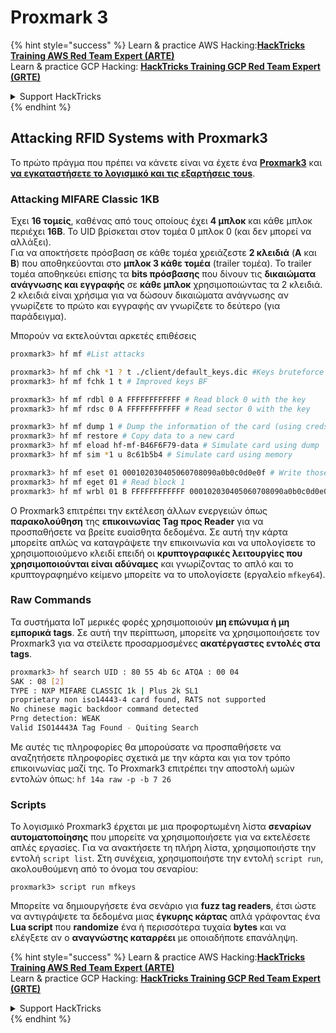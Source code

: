 # Proxmark 3

{% hint style="success" %}
Learn & practice AWS Hacking:<img src="/.gitbook/assets/arte.png" alt="" data-size="line">[**HackTricks Training AWS Red Team Expert (ARTE)**](https://training.hacktricks.xyz/courses/arte)<img src="/.gitbook/assets/arte.png" alt="" data-size="line">\
Learn & practice GCP Hacking: <img src="/.gitbook/assets/grte.png" alt="" data-size="line">[**HackTricks Training GCP Red Team Expert (GRTE)**<img src="/.gitbook/assets/grte.png" alt="" data-size="line">](https://training.hacktricks.xyz/courses/grte)

<details>

<summary>Support HackTricks</summary>

* Check the [**subscription plans**](https://github.com/sponsors/carlospolop)!
* **Join the** 💬 [**Discord group**](https://discord.gg/hRep4RUj7f) or the [**telegram group**](https://t.me/peass) or **follow** us on **Twitter** 🐦 [**@hacktricks\_live**](https://twitter.com/hacktricks\_live)**.**
* **Share hacking tricks by submitting PRs to the** [**HackTricks**](https://github.com/carlospolop/hacktricks) and [**HackTricks Cloud**](https://github.com/carlospolop/hacktricks-cloud) github repos.

</details>
{% endhint %}

## Attacking RFID Systems with Proxmark3

Το πρώτο πράγμα που πρέπει να κάνετε είναι να έχετε ένα [**Proxmark3**](https://proxmark.com) και [**να εγκαταστήσετε το λογισμικό και τις εξαρτήσεις του**](https://github.com/Proxmark/proxmark3/wiki/Kali-Linux)[**s**](https://github.com/Proxmark/proxmark3/wiki/Kali-Linux).

### Attacking MIFARE Classic 1KB

Έχει **16 τομείς**, καθένας από τους οποίους έχει **4 μπλοκ** και κάθε μπλοκ περιέχει **16B**. Το UID βρίσκεται στον τομέα 0 μπλοκ 0 (και δεν μπορεί να αλλάξει).\
Για να αποκτήσετε πρόσβαση σε κάθε τομέα χρειάζεστε **2 κλειδιά** (**A** και **B**) που αποθηκεύονται στο **μπλοκ 3 κάθε τομέα** (trailer τομέα). Το trailer τομέα αποθηκεύει επίσης τα **bits πρόσβασης** που δίνουν τις **δικαιώματα ανάγνωσης και εγγραφής** σε **κάθε μπλοκ** χρησιμοποιώντας τα 2 κλειδιά.\
2 κλειδιά είναι χρήσιμα για να δώσουν δικαιώματα ανάγνωσης αν γνωρίζετε το πρώτο και εγγραφής αν γνωρίζετε το δεύτερο (για παράδειγμα).

Μπορούν να εκτελούνται αρκετές επιθέσεις
```bash
proxmark3> hf mf #List attacks

proxmark3> hf mf chk *1 ? t ./client/default_keys.dic #Keys bruteforce
proxmark3> hf mf fchk 1 t # Improved keys BF

proxmark3> hf mf rdbl 0 A FFFFFFFFFFFF # Read block 0 with the key
proxmark3> hf mf rdsc 0 A FFFFFFFFFFFF # Read sector 0 with the key

proxmark3> hf mf dump 1 # Dump the information of the card (using creds inside dumpkeys.bin)
proxmark3> hf mf restore # Copy data to a new card
proxmark3> hf mf eload hf-mf-B46F6F79-data # Simulate card using dump
proxmark3> hf mf sim *1 u 8c61b5b4 # Simulate card using memory

proxmark3> hf mf eset 01 000102030405060708090a0b0c0d0e0f # Write those bytes to block 1
proxmark3> hf mf eget 01 # Read block 1
proxmark3> hf mf wrbl 01 B FFFFFFFFFFFF 000102030405060708090a0b0c0d0e0f # Write to the card
```
Ο Proxmark3 επιτρέπει την εκτέλεση άλλων ενεργειών όπως **παρακολούθηση** της **επικοινωνίας Tag προς Reader** για να προσπαθήσετε να βρείτε ευαίσθητα δεδομένα. Σε αυτή την κάρτα μπορείτε απλώς να καταγράψετε την επικοινωνία και να υπολογίσετε το χρησιμοποιούμενο κλειδί επειδή οι **κρυπτογραφικές λειτουργίες που χρησιμοποιούνται είναι αδύναμες** και γνωρίζοντας το απλό και το κρυπτογραφημένο κείμενο μπορείτε να το υπολογίσετε (εργαλείο `mfkey64`).

### Raw Commands

Τα συστήματα IoT μερικές φορές χρησιμοποιούν **μη επώνυμα ή μη εμπορικά tags**. Σε αυτή την περίπτωση, μπορείτε να χρησιμοποιήσετε τον Proxmark3 για να στείλετε προσαρμοσμένες **ακατέργαστες εντολές στα tags**.
```bash
proxmark3> hf search UID : 80 55 4b 6c ATQA : 00 04
SAK : 08 [2]
TYPE : NXP MIFARE CLASSIC 1k | Plus 2k SL1
proprietary non iso14443-4 card found, RATS not supported
No chinese magic backdoor command detected
Prng detection: WEAK
Valid ISO14443A Tag Found - Quiting Search
```
Με αυτές τις πληροφορίες θα μπορούσατε να προσπαθήσετε να αναζητήσετε πληροφορίες σχετικά με την κάρτα και για τον τρόπο επικοινωνίας μαζί της. Το Proxmark3 επιτρέπει την αποστολή ωμών εντολών όπως: `hf 14a raw -p -b 7 26`

### Scripts

Το λογισμικό Proxmark3 έρχεται με μια προφορτωμένη λίστα **σεναρίων αυτοματοποίησης** που μπορείτε να χρησιμοποιήσετε για να εκτελέσετε απλές εργασίες. Για να ανακτήσετε τη πλήρη λίστα, χρησιμοποιήστε την εντολή `script list`. Στη συνέχεια, χρησιμοποιήστε την εντολή `script run`, ακολουθούμενη από το όνομα του σεναρίου:
```
proxmark3> script run mfkeys
```
Μπορείτε να δημιουργήσετε ένα σενάριο για **fuzz tag readers**, έτσι ώστε να αντιγράψετε τα δεδομένα μιας **έγκυρης κάρτας** απλά γράφοντας ένα **Lua script** που **randomize** ένα ή περισσότερα τυχαία **bytes** και να ελέγξετε αν ο **αναγνώστης καταρρέει** με οποιαδήποτε επανάληψη.

{% hint style="success" %}
Learn & practice AWS Hacking:<img src="/.gitbook/assets/arte.png" alt="" data-size="line">[**HackTricks Training AWS Red Team Expert (ARTE)**](https://training.hacktricks.xyz/courses/arte)<img src="/.gitbook/assets/arte.png" alt="" data-size="line">\
Learn & practice GCP Hacking: <img src="/.gitbook/assets/grte.png" alt="" data-size="line">[**HackTricks Training GCP Red Team Expert (GRTE)**<img src="/.gitbook/assets/grte.png" alt="" data-size="line">](https://training.hacktricks.xyz/courses/grte)

<details>

<summary>Support HackTricks</summary>

* Check the [**subscription plans**](https://github.com/sponsors/carlospolop)!
* **Join the** 💬 [**Discord group**](https://discord.gg/hRep4RUj7f) or the [**telegram group**](https://t.me/peass) or **follow** us on **Twitter** 🐦 [**@hacktricks\_live**](https://twitter.com/hacktricks\_live)**.**
* **Share hacking tricks by submitting PRs to the** [**HackTricks**](https://github.com/carlospolop/hacktricks) and [**HackTricks Cloud**](https://github.com/carlospolop/hacktricks-cloud) github repos.

</details>
{% endhint %}
